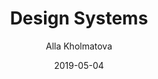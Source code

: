 ---
title: Design Systems
date: 2019-05-04
thumbnail: https://cloud.netlifyusercontent.com/assets/344dbf88-fdf9-42bb-adb4-46f01eedd629/55c43937-4e10-4ee0-9259-1469d3ff36dd/design-systems-book-opt.jpg
buy_link: https://www.smashingmagazine.com/printed-books/design-systems/
author: Alla Kholmatova
reading: true
---